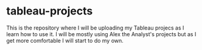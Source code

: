 # tableau-projects

This is the repository where I will be uploading my Tableau projecs as I learn how to use it. I will be mostly using Alex the Analyst's projects but as I get more comfortable I will start to do my own.

